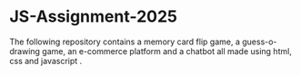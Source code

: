 # JS-Assignment-2025

The following repository contains a memory card flip game, a guess-o-drawing game,  an e-commerce platform and a chatbot all made using html, css and javascript . 

